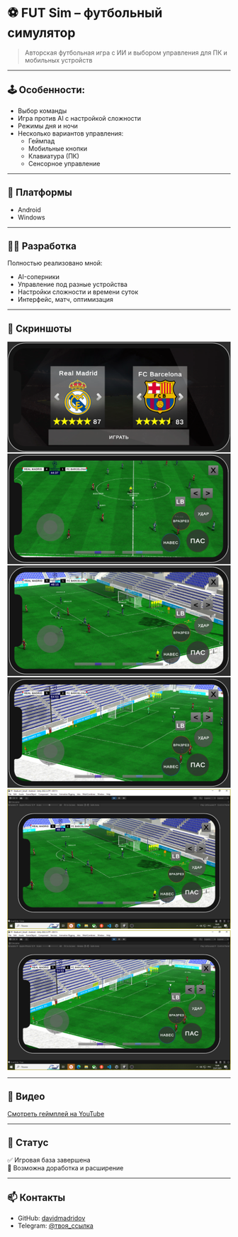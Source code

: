 # ⚽ FUT Sim – футбольный симулятор

> Авторская футбольная игра с ИИ и выбором управления для ПК и мобильных устройств

---

## 🕹️ Особенности:

- Выбор команды
- Игра против AI с настройкой сложности
- Режимы дня и ночи
- Несколько вариантов управления:
  - Геймпад
  - Мобильные кнопки
  - Клавиатура (ПК)
  - Сенсорное управление 

---

## 🔧 Платформы

- Android
- Windows

---

## 👨‍💻 Разработка

Полностью реализовано мной:
- AI-соперники
- Управление под разные устройства
- Настройки сложности и времени суток
- Интерфейс, матч, оптимизация

---

## 📸 Скриншоты

![Меню](media/menu.png)
![Матч](media/game1.png)  
![Матч](media/game2.png)
![Матч](media/game3.png)
![Матч](media/game4.png)
![Матч](media/game5.png)

---

## 🎥 Видео

[Смотреть геймплей на YouTube](https://youtube.com/ссылка)  

---

## 📌 Статус

✅ Игровая база завершена  
🔄 Возможна доработка и расширение

---

## 📫 Контакты

- GitHub: [davidmadridov](https://github.com/davidmadridov)
- Telegram: [@твоя_ссылка](https://t.me/твойник)
